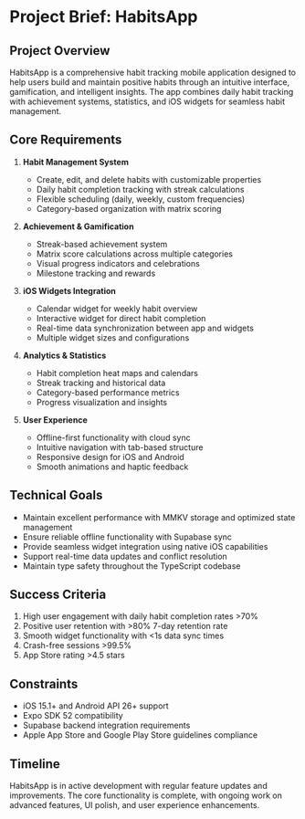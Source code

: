 # Project Brief: HabitsApp

## Project Overview

HabitsApp is a comprehensive habit tracking mobile application designed to help users build and maintain positive habits through an intuitive interface, gamification, and intelligent insights. The app combines daily habit tracking with achievement systems, statistics, and iOS widgets for seamless habit management.

## Core Requirements

1. **Habit Management System**

   - Create, edit, and delete habits with customizable properties
   - Daily habit completion tracking with streak calculations
   - Flexible scheduling (daily, weekly, custom frequencies)
   - Category-based organization with matrix scoring

2. **Achievement & Gamification**

   - Streak-based achievement system
   - Matrix score calculations across multiple categories
   - Visual progress indicators and celebrations
   - Milestone tracking and rewards

3. **iOS Widgets Integration**

   - Calendar widget for weekly habit overview
   - Interactive widget for direct habit completion
   - Real-time data synchronization between app and widgets
   - Multiple widget sizes and configurations

4. **Analytics & Statistics**

   - Habit completion heat maps and calendars
   - Streak tracking and historical data
   - Category-based performance metrics
   - Progress visualization and insights

5. **User Experience**
   - Offline-first functionality with cloud sync
   - Intuitive navigation with tab-based structure
   - Responsive design for iOS and Android
   - Smooth animations and haptic feedback

## Technical Goals

- Maintain excellent performance with MMKV storage and optimized state management
- Ensure reliable offline functionality with Supabase sync
- Provide seamless widget integration using native iOS capabilities
- Support real-time data updates and conflict resolution
- Maintain type safety throughout the TypeScript codebase

## Success Criteria

1. High user engagement with daily habit completion rates >70%
2. Positive user retention with >80% 7-day retention rate
3. Smooth widget functionality with <1s data sync times
4. Crash-free sessions >99.5%
5. App Store rating >4.5 stars

## Constraints

- iOS 15.1+ and Android API 26+ support
- Expo SDK 52 compatibility
- Supabase backend integration requirements
- Apple App Store and Google Play Store guidelines compliance

## Timeline

HabitsApp is in active development with regular feature updates and improvements. The core functionality is complete, with ongoing work on advanced features, UI polish, and user experience enhancements.
